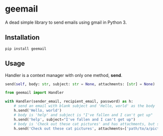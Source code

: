 # geemail

A dead simple library to send emails using gmail in Python 3.

## Installation

`pip install geemail`

## Usage

Handler is a context manager with only one method, **send**.

```python
send(self, body: str, subject: str = None, attachments: [str] = None)
```


```python
from geemail import Handler

with Handler(sender_email, recipient_email, password) as h:
    # send an email with blank subject and 'Hello, world' as the body
    h.send('Hello, world')
    # body is 'help' and subject is "I've fallen and I can't get up"
    h.send('help', subject="I've fallen and I can't get up")
    # body is 'Check out these cat pictures' and has attachments, but subject will be blank
    h.send('Check out these cat pictures', attachments=['path/to/a/picture', 'or/two'])
```

